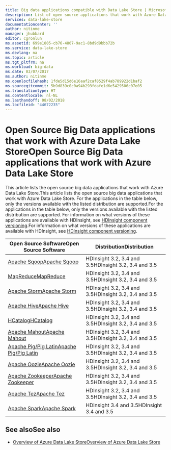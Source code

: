 ```yaml
---
title: Big data applications compatible with Data Lake Store | Microsoft Docs
description: List of open source applications that work with Azure Data Lake Store
services: data-lake-store
documentationcenter: ''
author: nitinme
manager: jhubbard
editor: cgronlun
ms.assetid: 699e1805-cb76-4807-9ac1-8bd9d9bbb72b
ms.service: data-lake-store
ms.devlang: na
ms.topic: article
ms.tgt_pltfrm: na
ms.workload: big-data
ms.date: 03/07/2017
ms.author: nitinme
ms.openlocfilehash: 1fde5d15d6e16aaf2caf8529f4ab789922d1baf2
ms.sourcegitcommit: 5b9d839c0c0a94b293fdafe1d6e5429506c07e05
ms.translationtype: HT
ms.contentlocale: nl-NL
ms.lasthandoff: 08/02/2018
ms.locfileid: "44672235"
---
```

# <a name="open-source-big-data-applications-that-work-with-azure-data-lake-store"></a><span data-ttu-id="d3bfa-103">Open Source Big Data applications that work with Azure Data Lake Store</span><span class="sxs-lookup"><span data-stu-id="d3bfa-103">Open Source Big Data applications that work with Azure Data Lake Store</span></span>
<span data-ttu-id="d3bfa-104">This article lists the open source big data applications that work with Azure Data Lake Store.</span><span class="sxs-lookup"><span data-stu-id="d3bfa-104">This article lists the open source big data applications that work with Azure Data Lake Store.</span></span> <span data-ttu-id="d3bfa-105">For the applications in the table below, only the versions available with the listed distribution are supported.</span><span class="sxs-lookup"><span data-stu-id="d3bfa-105">For the applications in the table below, only the versions available with the listed distribution are supported.</span></span> <span data-ttu-id="d3bfa-106">For information on what versions of these applications are available with HDInsight, see [HDInsight component versioning](../hdinsight/hdinsight-component-versioning.md).</span><span class="sxs-lookup"><span data-stu-id="d3bfa-106">For information on what versions of these applications are available with HDInsight, see [HDInsight component versioning](../hdinsight/hdinsight-component-versioning.md).</span></span>

| <span data-ttu-id="d3bfa-107">Open Source Software</span><span class="sxs-lookup"><span data-stu-id="d3bfa-107">Open Source Software</span></span> | <span data-ttu-id="d3bfa-108">Distribution</span><span class="sxs-lookup"><span data-stu-id="d3bfa-108">Distribution</span></span> |
| --- | --- |
| [<span data-ttu-id="d3bfa-109">Apache Sqoop</span><span class="sxs-lookup"><span data-stu-id="d3bfa-109">Apache Sqoop</span></span>](http://sqoop.apache.org/) |<span data-ttu-id="d3bfa-110">HDInsight 3.2, 3.4 and 3.5</span><span class="sxs-lookup"><span data-stu-id="d3bfa-110">HDInsight 3.2, 3.4 and 3.5</span></span> |
| [<span data-ttu-id="d3bfa-111">MapReduce</span><span class="sxs-lookup"><span data-stu-id="d3bfa-111">MapReduce</span></span>](http://hadoop.apache.org/docs/r1.0.4/mapred_tutorial.html) |<span data-ttu-id="d3bfa-112">HDInsight 3.2, 3.4 and 3.5</span><span class="sxs-lookup"><span data-stu-id="d3bfa-112">HDInsight 3.2, 3.4 and 3.5</span></span> |
| [<span data-ttu-id="d3bfa-113">Apache Storm</span><span class="sxs-lookup"><span data-stu-id="d3bfa-113">Apache Storm</span></span>](https://storm.apache.org/) |<span data-ttu-id="d3bfa-114">HDInsight 3.2, 3.4 and 3.5</span><span class="sxs-lookup"><span data-stu-id="d3bfa-114">HDInsight 3.2, 3.4 and 3.5</span></span> |
| [<span data-ttu-id="d3bfa-115">Apache Hive</span><span class="sxs-lookup"><span data-stu-id="d3bfa-115">Apache Hive</span></span>](http://hive.apache.org/) |<span data-ttu-id="d3bfa-116">HDInsight 3.2, 3.4 and 3.5</span><span class="sxs-lookup"><span data-stu-id="d3bfa-116">HDInsight 3.2, 3.4 and 3.5</span></span> |
| [<span data-ttu-id="d3bfa-117">HCatalog</span><span class="sxs-lookup"><span data-stu-id="d3bfa-117">HCatalog</span></span>](https://cwiki.apache.org/confluence/display/Hive/HCatalog) |<span data-ttu-id="d3bfa-118">HDInsight 3.2, 3.4 and 3.5</span><span class="sxs-lookup"><span data-stu-id="d3bfa-118">HDInsight 3.2, 3.4 and 3.5</span></span> |
| [<span data-ttu-id="d3bfa-119">Apache Mahout</span><span class="sxs-lookup"><span data-stu-id="d3bfa-119">Apache Mahout</span></span>](http://mahout.apache.org/) |<span data-ttu-id="d3bfa-120">HDInsight 3.2, 3.4 and 3.5</span><span class="sxs-lookup"><span data-stu-id="d3bfa-120">HDInsight 3.2, 3.4 and 3.5</span></span> |
| [<span data-ttu-id="d3bfa-121">Apache Pig/Pig Latin</span><span class="sxs-lookup"><span data-stu-id="d3bfa-121">Apache Pig/Pig Latin</span></span>](http://pig.apache.org/) |<span data-ttu-id="d3bfa-122">HDInsight 3.2, 3.4 and 3.5</span><span class="sxs-lookup"><span data-stu-id="d3bfa-122">HDInsight 3.2, 3.4 and 3.5</span></span> |
| [<span data-ttu-id="d3bfa-123">Apache Oozie</span><span class="sxs-lookup"><span data-stu-id="d3bfa-123">Apache Oozie</span></span>](http://oozie.apache.org/) |<span data-ttu-id="d3bfa-124">HDInsight 3.2, 3.4 and 3.5</span><span class="sxs-lookup"><span data-stu-id="d3bfa-124">HDInsight 3.2, 3.4 and 3.5</span></span> |
| [<span data-ttu-id="d3bfa-125">Apache Zookeeper</span><span class="sxs-lookup"><span data-stu-id="d3bfa-125">Apache Zookeeper</span></span>](http://zookeeper.apache.org/) |<span data-ttu-id="d3bfa-126">HDInsight 3.2, 3.4 and 3.5</span><span class="sxs-lookup"><span data-stu-id="d3bfa-126">HDInsight 3.2, 3.4 and 3.5</span></span> |
| [<span data-ttu-id="d3bfa-127">Apache Tez</span><span class="sxs-lookup"><span data-stu-id="d3bfa-127">Apache Tez</span></span>](http://tez.apache.org/) |<span data-ttu-id="d3bfa-128">HDInsight 3.2, 3.4 and 3.5</span><span class="sxs-lookup"><span data-stu-id="d3bfa-128">HDInsight 3.2, 3.4 and 3.5</span></span> |
| [<span data-ttu-id="d3bfa-129">Apache Spark</span><span class="sxs-lookup"><span data-stu-id="d3bfa-129">Apache Spark</span></span>](http://spark.apache.org/) |<span data-ttu-id="d3bfa-130">HDInsight 3.4 and 3.5</span><span class="sxs-lookup"><span data-stu-id="d3bfa-130">HDInsight 3.4 and 3.5</span></span> |


## <a name="see-also"></a><span data-ttu-id="d3bfa-131">See also</span><span class="sxs-lookup"><span data-stu-id="d3bfa-131">See also</span></span>
* [<span data-ttu-id="d3bfa-132">Overview of Azure Data Lake Store</span><span class="sxs-lookup"><span data-stu-id="d3bfa-132">Overview of Azure Data Lake Store</span></span>](data-lake-store-overview.md)

